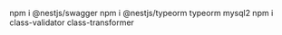 <!-- 2BanDauSwaggerSQL -->

npm i @nestjs/swagger
npm i @nestjs/typeorm typeorm mysql2
npm i class-validator class-transformer

